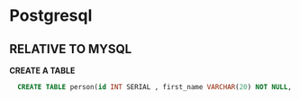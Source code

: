 # Postgresql 

## RELATIVE TO MYSQL
**CREATE A TABLE**
```sql
  CREATE TABLE person(id INT SERIAL , first_name VARCHAR(20) NOT NULL, last_name VARCHAR(20), age INT NOT NULL, email VARCHAR(50) , phone INT, dob TIMESTAMP DEFAULT NOW(), gender VARCHAR(10) CHECK(gender = 'male' or gender = 'female') );
```
